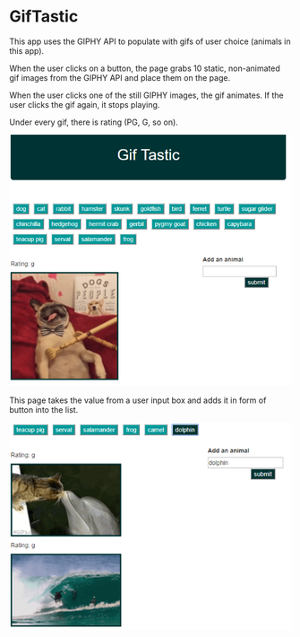 # GifTastic

This app uses the GIPHY API to populate with gifs of user choice (animals in this app). 

When the user clicks on a button, the page grabs 10 static, non-animated gif images from the GIPHY API and place them on the page.

When the user clicks one of the still GIPHY images, the gif animates. If the user clicks the gif again, it stops playing.

Under every gif, there is rating (PG, G, so on).

![alt text](assets/images/Capture1.PNG "Gif")

This page takes the value from a user input box and adds it in form of button into the list. 

![alt text](assets/images/Capture2.PNG "Gif")